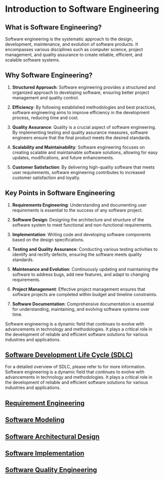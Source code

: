 # Introduction to Software Engineering

## What is Software Engineering?

Software engineering is the systematic approach to the design, development, maintenance, and evolution of software products. It encompasses various disciplines such as computer science, project management, and quality assurance to create reliable, efficient, and scalable software systems.

## Why Software Engineering?

1. **Structured Approach**: Software engineering provides a structured and organized approach to developing software, ensuring better project management and quality control.

2. **Efficiency**: By following established methodologies and best practices, software engineering aims to improve efficiency in the development process, reducing time and cost.

3. **Quality Assurance**: Quality is a crucial aspect of software engineering. By implementing testing and quality assurance measures, software engineers ensure that the final product meets the desired standards.

4. **Scalability and Maintainability**: Software engineering focuses on creating scalable and maintainable software solutions, allowing for easy updates, modifications, and future enhancements.

5. **Customer Satisfaction**: By delivering high-quality software that meets user requirements, software engineering contributes to increased customer satisfaction and loyalty.

## Key Points in Software Engineering

1. **Requirements Engineering**: Understanding and documenting user requirements is essential to the success of any software project.

2. **Software Design**: Designing the architecture and structure of the software system to meet functional and non-functional requirements.

3. **Implementation**: Writing code and developing software components based on the design specifications.

4. **Testing and Quality Assurance**: Conducting various testing activities to identify and rectify defects, ensuring the software meets quality standards.

5. **Maintenance and Evolution**: Continuously updating and maintaining the software to address bugs, add new features, and adapt to changing requirements.

6. **Project Management**: Effective project management ensures that software projects are completed within budget and timeline constraints.

7. **Software Documentation**: Comprehensive documentation is essential for understanding, maintaining, and evolving software systems over time.

Software engineering is a dynamic field that continues to evolve with advancements in technology and methodologies. It plays a critical role in the development of reliable and efficient software solutions for various industries and applications.



## [Software Development Life Cycle (SDLC) ](sdlc.md)
For a detailed overview of SDLC, please refer to for more information. Software engineering is a dynamic field that continues to evolve with advancements in technology and methodologies. It plays a critical role in the development of reliable and efficient software solutions for various industries and applications.



## [Requirement Engineering](requirement_engineering.md)


## [Software Modeling](modeling.md)

## [Software Architectural Design](ad.md)

## [Software Implementation](im.md)



## [Software Quality Engineering](qual.md)
